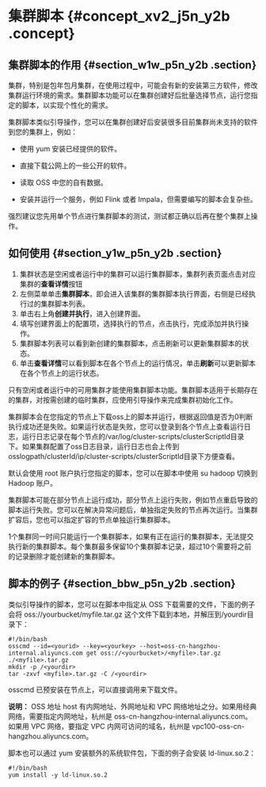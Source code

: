# 集群脚本 {#concept_xv2_j5n_y2b .concept}

## 集群脚本的作用 {#section_w1w_p5n_y2b .section}

集群，特别是包年包月集群，在使用过程中，可能会有新的安装第三方软件，修改集群运行环境的需求。集群脚本功能可以在集群创建好后批量选择节点，运行您指定的脚本，以实现个性化的需求。

集群脚本类似引导操作，您可以在集群创建好后安装很多目前集群尚未支持的软件到您的集群上，例如：

-   使用 yum 安装已经提供的软件。

-   直接下载公网上的一些公开的软件。

-   读取 OSS 中您的自有数据。

-   安装并运行一个服务，例如 Flink 或者 Impala，但需要编写的脚本会复杂些。


强烈建议您先用单个节点进行集群脚本的测试，测试都正确以后再在整个集群上操作。

## 如何使用 {#section_y1w_p5n_y2b .section}

1.  集群状态是空闲或者运行中的集群可以运行集群脚本，集群列表页面点击对应集群的**查看详情**按钮
2.  左侧菜单单击**集群脚本**，即会进入该集群的集群脚本执行界面，右侧是已经执行过的集群脚本列表。
3.  单击右上角**创建并执行**，进入创建界面。
4.  填写创建界面上的配置项，选择执行的节点，点击执行，完成添加并执行操作。
5.  集群脚本列表可以看到新创建的集群脚本，点击刷新可以更新集群脚本的状态。
6.  单击**查看详情**可以看到脚本在各个节点上的运行情况，单击**刷新**可以更新脚本在各个节点上的运行状态。

只有空闲或者运行中的可用集群才能使用集群脚本功能。集群脚本适用于长期存在的集群，对按需创建的临时集群，应使用引导操作来完成集群初始化工作。

集群脚本会在您指定的节点上下载oss上的脚本并运行，根据返回值是否为0判断执行成功还是失败。如果运行状态是失败，您可以登录到各个节点上查看运行日志，运行日志记录在每个节点的/var/log/cluster-scripts/clusterScriptId目录下。如果集群配置了oss日志目录，运行日志也会上传到osslogpath/clusterId/ip/cluster-scripts/clusterScriptId目录下方便查看。

默认会使用 root 账户执行您指定的脚本，您可以在脚本中使用 su hadoop 切换到 Hadoop 账户。

集群脚本可能在部分节点上运行成功，部分节点上运行失败，例如节点重启导致的脚本运行失败。您可以在解决异常问题后，单独指定失败的节点再次运行。当集群扩容后，您也可以指定扩容的节点单独运行集群脚本。

1个集群同一时间只能运行一个集群脚本，如果有正在运行的集群脚本，无法提交执行新的集群脚本。每个集群最多保留10个集群脚本记录，超过10个需要将之前的记录删除才能创建新的集群脚本。

## 脚本的例子 {#section_bbw_p5n_y2b .section}

类似引导操作的脚本，您可以在脚本中指定从 OSS 下载需要的文件，下面的例子会将 oss://yourbucket/myfile.tar.gz 这个文件下载到本地，并解压到/yourdir目录下：

```
#!/bin/bash
osscmd --id=<yourid> --key=<yourkey> --host=oss-cn-hangzhou-internal.aliyuncs.com get oss://<yourbucket>/<myfile>.tar.gz ./<myfile>.tar.gz
mkdir -p /<yourdir>
tar -zxvf <myfile>.tar.gz -C /<yourdir>
```

osscmd 已预安装在节点上，可以直接调用来下载文件。

**说明：** OSS 地址 host 有内网地址、外网地址和 VPC 网络地址之分。如果用经典网络，需要指定内网地址，杭州是 oss-cn-hangzhou-internal.aliyuncs.com。如果用 VPC 网络，要指定 VPC 内网可访问的域名，杭州是 vpc100-oss-cn-hangzhou.aliyuncs.com。

脚本也可以通过 yum 安装额外的系统软件包，下面的例子会安装 ld-linux.so.2：

```
#!/bin/bash
yum install -y ld-linux.so.2
```

